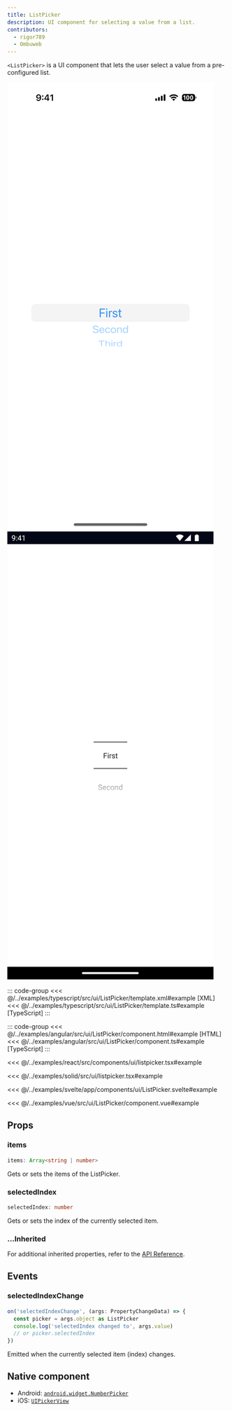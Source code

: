 ```yaml
---
title: ListPicker
description: UI component for selecting a value from a list.
contributors:
  - rigor789
  - Ombuweb
---
```


`<ListPicker>` is a UI component that lets the user select a value from a pre-configured list.

<DeviceFrame type="ios">
<img src="../assets/images/screenshots/ios/ListPicker.png"/>
</DeviceFrame>
<DeviceFrame type="android">
<img src="../assets/images/screenshots/android/ListPicker.png"/>
</DeviceFrame>

<Tabs>
<Tab flavor="typescript">

::: code-group
<<< @/../examples/typescript/src/ui/ListPicker/template.xml#example [XML]
<<< @/../examples/typescript/src/ui/ListPicker/template.ts#example [TypeScript]
:::

</Tab>

<Tab flavor="angular">

::: code-group
<<< @/../examples/angular/src/ui/ListPicker/component.html#example [HTML]
<<< @/../examples/angular/src/ui/ListPicker/component.ts#example [TypeScript]
:::

</Tab>
<Tab flavor="react">

<<< @/../examples/react/src/components/ui/listpicker.tsx#example

</Tab>
<Tab flavor="solid">

<<< @/../examples/solid/src/ui/listpicker.tsx#example

</Tab>
<Tab flavor="svelte">

<<< @/../examples/svelte/app/components/ui/ListPicker.svelte#example

</Tab>
<Tab flavor="vue">

<<< @/../examples/vue/src/ui/ListPicker/component.vue#example

</Tab>
</Tabs>

## Props

### items

```ts
items: Array<string | number>
```

Gets or sets the items of the ListPicker.

### selectedIndex

```ts
selectedIndex: number
```

Gets or sets the index of the currently selected item.

### ...Inherited

For additional inherited properties, refer to the [API Reference](/api/class/ListPicker).

## Events

### selectedIndexChange

```ts
on('selectedIndexChange', (args: PropertyChangeData) => {
  const picker = args.object as ListPicker
  console.log('selectedIndex changed to', args.value)
  // or picker.selectedIndex
})
```

Emitted when the currently selected item (index) changes.

## Native component

- Android: [`android.widget.NumberPicker`](https://developer.android.com/reference/android/widget/NumberPicker.html)
- iOS: [`UIPickerView`](https://developer.apple.com/documentation/uikit/uipickerview)
